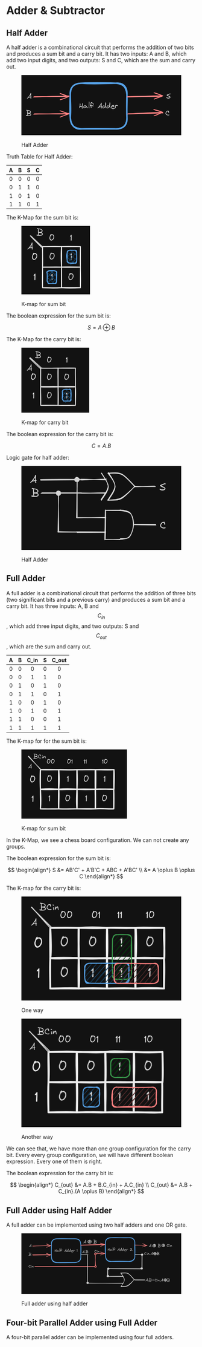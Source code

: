 # Adder & Subtractor

## Half Adder

A half adder is a combinational circuit that performs the addition of two bits and produces a sum bit and a carry bit. It has two inputs: A and B, which add two input digits, and two outputs: S and C, which are the sum and carry out.

<figure><img src=".gitbook/assets/HalfAdder.png" alt="" width="545"><figcaption><p>Half Adder</p></figcaption></figure>

Truth Table for Half Adder:

|  A  |  B  |  S  |  C  |
| :-: | :-: | :-: | :-: |
|  0  |  0  |  0  |  0  |
|  0  |  1  |  1  |  0  |
|  1  |  0  |  1  |  0  |
|  1  |  1  |  0  |  1  |

The K-Map for the sum bit is:

<figure><img src=".gitbook/assets/halfAdderSumBit.png" alt="" width="182"><figcaption><p>K-map for sum bit</p></figcaption></figure>

The boolean expression for the sum bit is:

$$
S = A \oplus B
$$

The K-Map for the carry bit is:

<figure><img src=".gitbook/assets/halfAdderCarryBit.png" alt="" width="180"><figcaption><p>K-map for carry bit</p></figcaption></figure>

The boolean expression for the carry bit is:

$$
C = A.B
$$

Logic gate for half adder:

<figure><img src=".gitbook/assets/halfAdderLogicGate.png" alt="" width="513"><figcaption><p>Half Adder</p></figcaption></figure>

## Full Adder

A full adder is a combinational circuit that performs the addition of three bits (two significant bits and a previous carry) and produces a sum bit and a carry bit. It has three inputs: A, B and $$C_{in}$$, which add three input digits, and two outputs: S and $$C_{out}$$, which are the sum and carry out.

|  A  |  B  | C\_in |  S  | C\_out |
| :-: | :-: | :---: | :-: | :----: |
|  0  |  0  |   0   |  0  |    0   |
|  0  |  0  |   1   |  1  |    0   |
|  0  |  1  |   0   |  1  |    0   |
|  0  |  1  |   1   |  0  |    1   |
|  1  |  0  |   0   |  1  |    0   |
|  1  |  0  |   1   |  0  |    1   |
|  1  |  1  |   0   |  0  |    1   |
|  1  |  1  |   1   |  1  |    1   |

The K-map for for the sum bit is:

<figure><img src=".gitbook/assets/k-mapFullAdderSumBit.png" alt="" width="280"><figcaption><p>K-map for sum bit</p></figcaption></figure>

In the K-Map, we see a chess board configuration. We can not create any groups.

The boolean expression for the sum bit is:

$$
\begin{align*}
S &= AB'C' + A'B'C + ABC + A'BC' \\
&= A \oplus B \oplus C
\end{align*}
$$

The K-map for the carry bit is:

<div>

<figure><img src=".gitbook/assets/fullAdderCarry1.png" alt=""><figcaption><p>One way</p></figcaption></figure>

 

<figure><img src=".gitbook/assets/fullAdderCarry2.png" alt=""><figcaption><p>Another way</p></figcaption></figure>

</div>

We can see that, we have more than one group configuration for the carry bit.  Every every group configuration, we will have different boolean expression. Every one of them is right.

The boolean expression for the carry bit is:

$$
\begin{align*} 
C_{out} &= A.B + B.C_{in} + A.C_{in} \\ C_{out} &= A.B + C_{in}.(A \oplus B)
\end{align*}
$$

## Full Adder using Half Adder

A full adder can be implemented using two half adders and one OR gate.

<figure><img src=".gitbook/assets/fullAdderUsingHalfAdder.png" alt=""><figcaption><p>Full adder using half adder</p></figcaption></figure>

## Four-bit Parallel Adder using Full Adder

A four-bit parallel adder can be implemented using four full adders.
